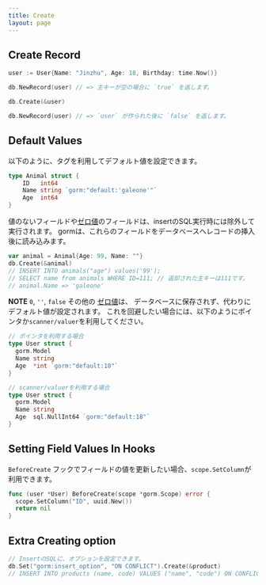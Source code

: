 ```yaml
---
title: Create
layout: page
---
```


## Create Record

```go
user := User{Name: "Jinzhu", Age: 18, Birthday: time.Now()}

db.NewRecord(user) // => 主キーが空の場合に `true` を返します。

db.Create(&user)

db.NewRecord(user) // => `user` が作られた後に `false` を返します。
```

## Default Values

以下のように、タグを利用してデフォルト値を設定できます。

```go
type Animal struct {
    ID   int64
    Name string `gorm:"default:'galeone'"`
    Age  int64
}
```

値のないフィールドや[ゼロ値](https://tour.golang.org/basics/12)のフィールドは、insertのSQL実行時には除外して実行されます。 gormは、これらのフィールドをデータベースへレコードの挿入後に読み込みます。

```go
var animal = Animal{Age: 99, Name: ""}
db.Create(&animal)
// INSERT INTO animals("age") values('99');
// SELECT name from animals WHERE ID=111; // 返却された主キーは111です。
// animal.Name => 'galeone'
```

**NOTE** `0`, `''`, `false` その他の [ゼロ値](https://tour.golang.org/basics/12)は、 データベースに保存されず、代わりにデフォルト値が設定されます。 これを回避したい場合には、以下のようにポインタか`scanner/valuer`を利用してください。

```go
// ポインタを利用する場合
type User struct {
  gorm.Model
  Name string
  Age  *int `gorm:"default:18"`
}

// scanner/valuerを利用する場合
type User struct {
  gorm.Model
  Name string
  Age  sql.NullInt64 `gorm:"default:18"`
}
```

## Setting Field Values In Hooks

`BeforeCreate` フックでフィールドの値を更新したい場合、`scope.SetColumn`が利用できます。

```go
func (user *User) BeforeCreate(scope *gorm.Scope) error {
  scope.SetColumn("ID", uuid.New())
  return nil
}
```

## Extra Creating option

```go
// InsertのSQLに、オプションを設定できます。
db.Set("gorm:insert_option", "ON CONFLICT").Create(&product)
// INSERT INTO products (name, code) VALUES ("name", "code") ON CONFLICT;
```